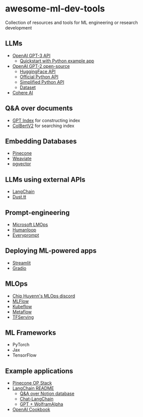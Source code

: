 # awesome-ml-dev-tools
Collection of resources and tools for ML engineering or research development

## LLMs
- [OpenAI GPT-3 API](https://openai.com/api/)
  - [Quickstart with Python example app](https://platform.openai.com/docs/quickstart/build-your-application) 
- [OpenAI GPT-2 open-source](https://openai.com/blog/gpt-2-1-5b-release/)
  - [HuggingFace API](https://huggingface.co/gpt2)
  - [Official Python API](https://github.com/openai/gpt-2)
  - [Simplified Python API](https://github.com/minimaxir/gpt-2-simple)
  - [Dataset](https://github.com/openai/gpt-2-output-dataset)
- [Cohere AI](https://cohere.ai/generate)  

## Q&A over documents
- [GPT Index](https://gpt-index.readthedocs.io/en/latest/index.html) for constructing index
- [ColBertV2](https://github.com/stanford-futuredata/ColBERT) for searching index

## Embedding Databases
- [Pinecone](https://www.pinecone.io/)
- [Weaviate](https://weaviate.io/)
- [pgvector](https://github.com/pgvector/pgvector)

## LLMs using external APIs
- [LangChain](https://github.com/hwchase17/langchain)
- [Dust.tt](https://dust.tt/)

## Prompt-engineering
- [Microsoft LMOps](https://www.infoq.com/news/2023/02/microsoft-lmops-tools/)
- [Humanloop](https://humanloop.com/)
- [Everyprompt](https://www.everyprompt.com/)

## Deploying ML-powered apps
- [Streamlit](https://streamlit.io/)
- [Gradio](https://gradio.app/)

## MLOps
- [Chip Huyenn's MLOps discord](https://discord.com/invite/Mw77HPrgjF)
- [MLFlow](https://mlflow.org/)
- [Kubeflow](https://www.kubeflow.org/)
- [Metaflow](https://metaflow.org/)
- [TFServing](https://www.tensorflow.org/tfx/guide/serving)

## ML Frameworks
- PyTorch
- Jax
- TensorFlow

## Example applications
- [Pinecone OP Stack](https://gkogan.notion.site/gkogan/The-OP-Stack-aafcab0005e3445a8ad8491aac80446c)
- [LangChain README](https://github.com/hwchase17/langchain)
  - [Q&A over Notion database](https://github.com/hwchase17/notion-qa)
  - [Chat-LangChain](https://github.com/hwchase17/chat-langchain)
  - [GPT + WolframAlpha](https://huggingface.co/spaces/JavaFXpert/Chat-GPT-LangChain)
- [OpenAI Cookbook](https://github.com/openai/openai-cookbook)

